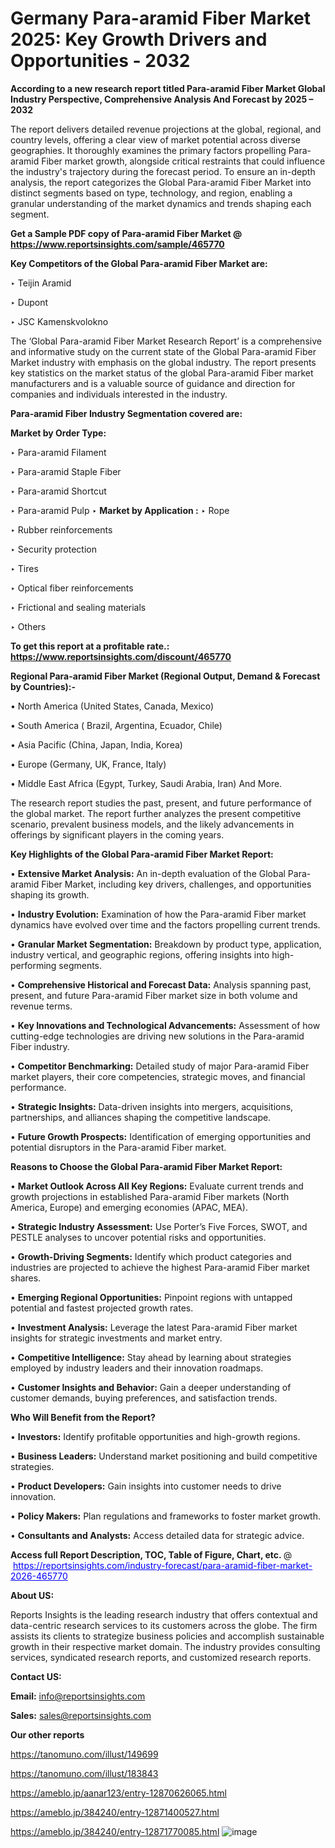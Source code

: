 # Germany Para-aramid Fiber Market 2025: Key Growth Drivers and Opportunities - 2032

<strong>According to a new research report titled Para-aramid Fiber Market Global Industry Perspective, Comprehensive Analysis And Forecast by 2025 – 2032</strong>

The report delivers detailed revenue projections at the global, regional, and country levels, offering a clear view of market potential across diverse geographies. It thoroughly examines the primary factors propelling Para-aramid Fiber market growth, alongside critical restraints that could influence the industry's trajectory during the forecast period. To ensure an in-depth analysis, the report categorizes the Global Para-aramid Fiber Market into distinct segments based on type, technology, and region, enabling a granular understanding of the market dynamics and trends shaping each segment.

<strong>Get a Sample PDF copy of Para-aramid Fiber Market </strong><strong>@<a href=https://www.reportsinsights.com/sample/465770 style=color:#0000ff;> https://www.reportsinsights.com/sample/465770</a></strong></font>

<strong>Key Competitors of the Global Para-aramid Fiber Market are:</strong>

‣ Teijin Aramid

‣ Dupont

‣ JSC Kamenskvolokno

The ‘Global Para-aramid Fiber Market Research Report’ is a comprehensive and informative study on the current state of the Global Para-aramid Fiber Market industry with emphasis on the global industry. The report presents key statistics on the market status of the global Para-aramid Fiber market manufacturers and is a valuable source of guidance and direction for companies and individuals interested in the industry.

<strong>Para-aramid Fiber Industry Segmentation covered are:</strong>

<strong>Market by Order Type: </strong>

‣ Para-aramid Filament

‣ Para-aramid Staple Fiber

‣ Para-aramid Shortcut

‣ Para-aramid Pulp
‣ 
<strong>Market by Application :</strong>
‣ Rope

‣ Rubber reinforcements

‣ Security protection

‣ Tires

‣ Optical fiber reinforcements

‣ Frictional and sealing materials

‣ Others

<strong>To get this report at a profitable rate.: <a href=https://www.reportsinsights.com/discount/465770 style=color:#0000ff;>https://www.reportsinsights.com/discount/465770</a></strong></font>

<strong>Regional Para-aramid Fiber Market (Regional Output, Demand &amp; Forecast by Countries):-</strong>

• North America (United States, Canada, Mexico)

• South America ( Brazil, Argentina, Ecuador, Chile)

• Asia Pacific (China, Japan, India, Korea)

• Europe (Germany, UK, France, Italy)

• Middle East Africa (Egypt, Turkey, Saudi Arabia, Iran) And More.

The research report studies the past, present, and future performance of the global market. The report further analyzes the present competitive scenario, prevalent business models, and the likely advancements in offerings by significant players in the coming years.

<strong>Key Highlights of the Global Para-aramid Fiber Market Report:</strong>

• <strong>Extensive Market Analysis:</strong> An in-depth evaluation of the Global Para-aramid Fiber Market, including key drivers, challenges, and opportunities shaping its growth.

• <strong>Industry Evolution:</strong> Examination of how the Para-aramid Fiber market dynamics have evolved over time and the factors propelling current trends.

• <strong>Granular Market Segmentation:</strong> Breakdown by product type, application, industry vertical, and geographic regions, offering insights into high-performing segments.

• <strong>Comprehensive Historical and Forecast Data:</strong> Analysis spanning past, present, and future Para-aramid Fiber market size in both volume and revenue terms.

• <strong>Key Innovations and Technological Advancements:</strong> Assessment of how cutting-edge technologies are driving new solutions in the Para-aramid Fiber industry.

• <strong>Competitor Benchmarking:</strong> Detailed study of major Para-aramid Fiber market players, their core competencies, strategic moves, and financial performance.

• <strong>Strategic Insights:</strong> Data-driven insights into mergers, acquisitions, partnerships, and alliances shaping the competitive landscape.

• <strong>Future Growth Prospects:</strong> Identification of emerging opportunities and potential disruptors in the Para-aramid Fiber market.

<strong>Reasons to Choose the Global Para-aramid Fiber Market Report:</strong>

• <strong>Market Outlook Across All Key Regions:</strong> Evaluate current trends and growth projections in established Para-aramid Fiber markets (North America, Europe) and emerging economies (APAC, MEA).

• <strong>Strategic Industry Assessment:</strong> Use Porter’s Five Forces, SWOT, and PESTLE analyses to uncover potential risks and opportunities.

• <strong>Growth-Driving Segments:</strong> Identify which product categories and industries are projected to achieve the highest Para-aramid Fiber market shares.

• <strong>Emerging Regional Opportunities:</strong> Pinpoint regions with untapped potential and fastest projected growth rates.

• <strong>Investment Analysis:</strong> Leverage the latest Para-aramid Fiber market insights for strategic investments and market entry.

• <strong>Competitive Intelligence:</strong> Stay ahead by learning about strategies employed by industry leaders and their innovation roadmaps.

• <strong>Customer Insights and Behavior:</strong> Gain a deeper understanding of customer demands, buying preferences, and satisfaction trends.

<strong>Who Will Benefit from the Report?</strong>

• <strong>Investors:</strong> Identify profitable opportunities and high-growth regions.

• <strong>Business Leaders:</strong> Understand market positioning and build competitive strategies.

• <strong>Product Developers:</strong> Gain insights into customer needs to drive innovation.

• <strong>Policy Makers:</strong> Plan regulations and frameworks to foster market growth.

• <strong>Consultants and Analysts:</strong> Access detailed data for strategic advice.
</ul>
<strong>Access full Report Description, TOC, Table of Figure, Chart, etc. </strong>@  <a href=https://reportsinsights.com/industry-forecast/para-aramid-fiber-market-2026-465770 style=color:#0000ff;>https://reportsinsights.com/industry-forecast/para-aramid-fiber-market-2026-465770</a></font>

<strong><strong>About US</strong>:</strong>

Reports Insights is the leading research industry that offers contextual and data-centric research services to its customers across the globe. The firm assists its clients to strategize business policies and accomplish sustainable growth in their respective market domain. The industry provides consulting services, syndicated research reports, and customized research reports.

<strong>Contact US:</strong>

<p class=""""><b>Email:</b> <a href=mailto:info@reportsinsights.com>info@reportsinsights.com</a></p>
<p class=""""><b>Sales:</b> <a href=mailto:sales@reportsinsights.com>sales@reportsinsights.com</a></p>

<strong>Our other reports</strong>

<a href=https://tanomuno.com/illust/149699>https://tanomuno.com/illust/149699</a>

<a href=https://tanomuno.com/illust/183843>https://tanomuno.com/illust/183843</a>

<a href=https://ameblo.jp/aanar123/entry-12870626065.html>https://ameblo.jp/aanar123/entry-12870626065.html</a>

<a href=https://ameblo.jp/384240/entry-12871400527.html>https://ameblo.jp/384240/entry-12871400527.html</a>

<a href=https://ameblo.jp/384240/entry-12871770085.html>https://ameblo.jp/384240/entry-12871770085.html</a>
![image](https://github.com/user-attachments/assets/3720d861-6767-4601-be7b-5d4cab9c2fbf)

